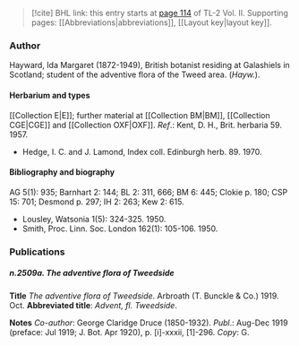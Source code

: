 > [!cite] BHL link: this entry starts at [page 114](https://www.biodiversitylibrary.org/item/103253#page/140/mode/1up) of TL-2 Vol. II.
> Supporting pages: [[Abbreviations|abbreviations]], [[Layout key|layout key]].

### Author

Hayward, Ida Margaret (1872-1949), British botanist residing at Galashiels in Scotland; student of the adventive flora of the Tweed area. (*Hayw.*).

#### Herbarium and types

[[Collection E|E]]; further material at [[Collection BM|BM]], [[Collection CGE|CGE]] and [[Collection OXF|OXF]].
*Ref*.: Kent, D. H., Brit. herbaria 59. 1957.
- Hedge, I. C. and J. Lamond, Index coll. Edinburgh herb. 89. 1970.

#### Bibliography and biography

AG 5(1): 935; Barnhart 2: 144; BL 2: 311, 666; BM 6: 445; Clokie p. 180; CSP 15: 701; Desmond p. 297; IH 2: 263; Kew 2: 615.
- Lousley, Watsonia 1(5): 324-325. 1950.
- Smith, Proc. Linn. Soc. London 162(1): 105-106. 1950.

### Publications

##### n.2509a. The adventive flora of Tweedside

**Title**
*The adventive flora of Tweedside*. Arbroath (T. Bunckle & Co.) 1919. Oct.
**Abbreviated title**: *Advent, fl. Tweedside*.

**Notes**
*Co-author*: George Claridge Druce (1850-1932).
*Publ*.: Aug-Dec 1919 (preface: Jul 1919; J. Bot. Apr 1920), p. \[i\]-xxxii, \[1\]-296. *Copy*: G.

